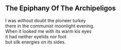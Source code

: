 The Epiphany Of The Archipeligos
--------------------------------
I was without doubt the pioneer turkey  
there in the communist moonlight evening.  
When it looked me with its warm kis eyes  
it had neither eyelids nor foot  
but silk energies on its sides.  
